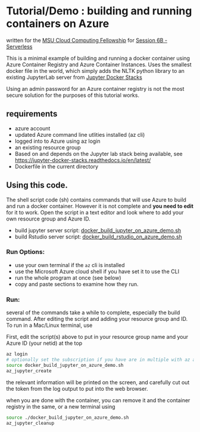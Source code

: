 # Tutorial/Demo : building and running containers on Azure

written for the [MSU Cloud Computing Fellowship](../..) for [Session 6B - Serverless](../../sessions/07_serverless.md)

This is a minimal example of building and running a docker container using Azure Container Registry and 
Azure Container Instances.  Uses the smallest docker file in the world, which simply adds the NLTK python library 
to an existing JupyterLab server from [Jupyter Docker Stacks](https://jupyter-docker-stacks.readthedocs.io/en/latest/)

Using an admin password for an Azure container registry is not the most secure solution for the purposes of this tutorial works.   

## requirements
 - azure account
 - updated Azure command line utlities installed (az cli)
 - logged into to Azure using az login
 - an existing resource group
 - Based on and depends on the Jupyter lab stack being available, see https://jupyter-docker-stacks.readthedocs.io/en/latest/
 - Dockerfile in the current directory


## Using this code.  

The shell script code (sh) contains commands that will use Azure to build and run a docker container.   However it is not complete and **you need to edit** for it to work.  Open the script in a text editor and look where to add your own resource group and Azure ID.  

 - build jupyter server script: [docker_build_jupyter_on_azure_demo.sh](docker_build_jupyter_on_azure_demo.sh)
 - build Rstudio server script: [docker_build_rstudio_on_azure_demo.sh](docker_build_rstudio_on_azure_demo.sh)

### Run Options: 
 - use your own terminal if the `az` cli is installed
 - use the Microsoft Azure cloud shell if you have set it to use the CLI
 - run the whole program at once (see below)
 - copy and paste sections to examine how they run.  
 
### Run: 

several of the commands take a while to complete, especially the build command.  After editing the script and adding your resource group and ID.  To run in a Mac/Linux terminal, use

First, edit the script(s) above to put in your resource group name and your Azure ID (your netid) at the top

```bash
az login
# optionally set the subscription if you have are in multiple with az account set -n subscription
source docker_build_jupyter_on_azure_demo.sh
az_jupyter_create
```

the relevant information will be printed on the screen, and carefully cut out the token from the log output to put into the web browser. 

when you are done with the container, you can remove it and the container registry in the same, or a new terminal using 

```bash
source ./docker_build_jupyter_on_azure_demo.sh
az_jupyter_cleanup
```


